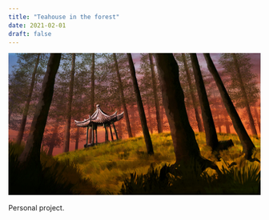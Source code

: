 ```yaml
---
title: "Teahouse in the forest"
date: 2021-02-01
draft: false
---
```


![image1](teahouse-alishan-001.jpg)

Personal project.